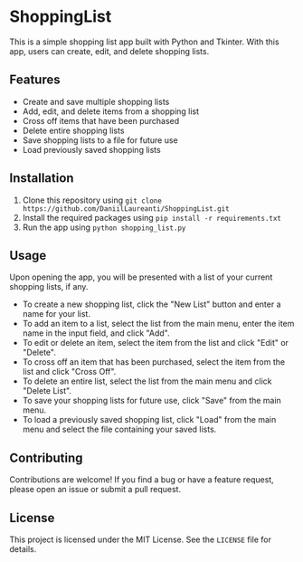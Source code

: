 # ShoppingList

This is a simple shopping list app built with Python and Tkinter. With this app, users can create, edit, and delete shopping lists.

## Features

- Create and save multiple shopping lists
- Add, edit, and delete items from a shopping list
- Cross off items that have been purchased
- Delete entire shopping lists
- Save shopping lists to a file for future use
- Load previously saved shopping lists

## Installation

1. Clone this repository using `git clone https://github.com/DaniilLaureanti/ShoppingList.git`
2. Install the required packages using `pip install -r requirements.txt`
3. Run the app using `python shopping_list.py`

## Usage

Upon opening the app, you will be presented with a list of your current shopping lists, if any.

- To create a new shopping list, click the "New List" button and enter a name for your list.
- To add an item to a list, select the list from the main menu, enter the item name in the input field, and click "Add".
- To edit or delete an item, select the item from the list and click "Edit" or "Delete".
- To cross off an item that has been purchased, select the item from the list and click "Cross Off".
- To delete an entire list, select the list from the main menu and click "Delete List".
- To save your shopping lists for future use, click "Save" from the main menu.
- To load a previously saved shopping list, click "Load" from the main menu and select the file containing your saved lists.

## Contributing

Contributions are welcome! If you find a bug or have a feature request, please open an issue or submit a pull request.

## License

This project is licensed under the MIT License. See the `LICENSE` file for details.
